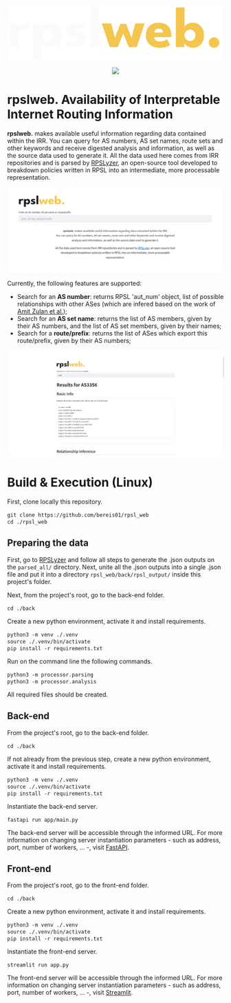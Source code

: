 <p align="center">
  <img src="./assets/rpslweb_logo_light.png" />
</p>

<div align="center">
    <img src="https://github.com/bereis01/rpsl_web/actions/workflows/tests.yml/badge.svg">
</div>

# **rpslweb.** Availability of Interpretable Internet Routing Information
**rpslweb.** makes available useful information regarding data contained within the IRR. You can query for AS numbers, AS set names, route sets and other keywords and receive digested analysis and information, as well as the source data used to generate it. All the data used here comes from IRR repositories and is parsed by <a href="https://github.com/SichangHe/internet_route_verification">RPSLyzer</a>, an open-source tool developed to breakdown policies written in RPSL into an intermediate, more processable representation.

<p align="center">
  <img class="showcase" src="./assets/main_page.png" />
</p>

Currently, the following features are supported:

- Search for an **AS number**: returns RPSL 'aut_num' object, list of possible relationships with other ASes (which are infered based on the work of <a href="https://arxiv.org/pdf/2504.10299v1">Amit Zulan et al.</a>);
- Search for an **AS set name**: returns the list of AS members, given by their AS numbers, and the list of AS set members, given by their names;
- Search for a **route/prefix**: returns the list of ASes which export this route/prefix, given by their AS numbers;

<p align="center">
  <img class="showcase" src="./assets/rpslweb_showcase.gif" />
</p>

# **Build & Execution (Linux)**

First, clone locally this repository.

```console
git clone https://github.com/bereis01/rpsl_web
cd ./rpsl_web
```

## Preparing the data

First, go to <a href="https://github.com/SichangHe/internet_route_verification">RPSLyzer</a> and follow all steps to generate the .json outputs on the ```parsed_all/``` directory. Next, unite all the .json outputs into a single .json file and put it into a directory ```rpsl_web/back/rpsl_output/``` inside this project's folder.

Next, from the project's root, go to the back-end folder.

```console
cd ./back
```

Create a new python environment, activate it and install requirements.

```console
python3 -m venv ./.venv
source ./.venv/bin/activate
pip install -r requirements.txt
```

Run on the command line the following commands.

```console
python3 -m processor.parsing
python3 -m processor.analysis
```

All required files should be created.

## Back-end

From the project's root, go to the back-end folder.

```console
cd ./back
```

If not already from the previous step, create a new python environment, activate it and install requirements.

```console
python3 -m venv ./.venv
source ./.venv/bin/activate
pip install -r requirements.txt
```

Instantiate the back-end server.

```console
fastapi run app/main.py
```

The back-end server will be accessible through the informed URL. For more information on changing server instantiation parameters - such as address, port, number of workers, ... -, visit <a href="https://fastapi.tiangolo.com/reference/">FastAPI</a>.

## Front-end

From the project's root, go to the front-end folder.

```console
cd ./back
```

Create a new python environment, activate it and install requirements.

```console
python3 -m venv ./.venv
source ./.venv/bin/activate
pip install -r requirements.txt
```

Instantiate the front-end server.

```console
streamlit run app.py
```

The front-end server will be accessible through the informed URL. For more information on changing server instantiation parameters - such as address, port, number of workers, ... -, visit <a href="https://docs.streamlit.io/">Streamlit</a>.
